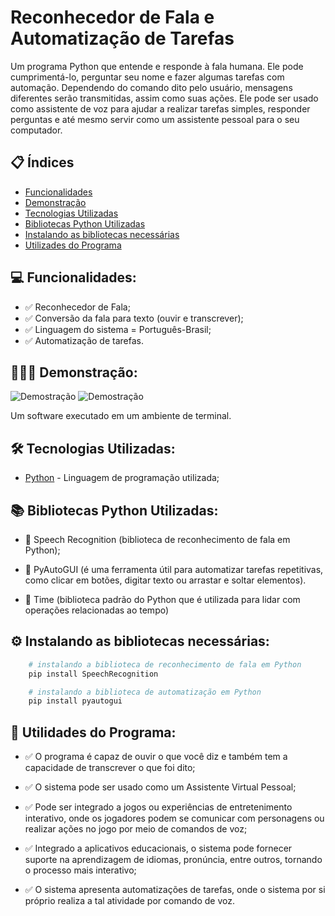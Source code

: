 # Reconhecedor de Fala e Automatização de Tarefas
 Um programa Python que entende e responde à fala humana. Ele pode cumprimentá-lo, perguntar seu nome e fazer algumas tarefas com automação. Dependendo do comando dito pelo usuário, mensagens diferentes serão transmitidas, assim como suas ações. Ele pode ser usado como assistente de voz para ajudar a realizar tarefas simples, responder perguntas e até mesmo servir como um assistente pessoal para o seu computador. 


## 📋 Índices 
- <a href="#funcionalidades"> Funcionalidades </a>
- <a href="#demonstracao"> Demonstração </a>
- <a href="#tecnologias"> Tecnologias Utilizadas </a>
- <a href="#biblioteca"> Bibliotecas Python Utilizadas </a>
- <a href="#instalando"> Instalando as bibliotecas necessárias </a>
- <a href="#utilidades"> Utilizades do Programa </a>


## 💻 Funcionalidades: <a id="funcionalidades"></a>
- ✅ Reconhecedor de Fala;
- ✅ Conversão da fala para texto (ouvir e transcrever);
- ✅ Linguagem do sistema = Português-Brasil;
- ✅ Automatização de tarefas.


## 👨🏽‍💻 Demonstração: <a id="demonstracao"></a>
![Demostração](./assets/Codigo_Run.jpeg)
![Demostração](./assets/Codigo_Google.jpeg)

Um software executado em um ambiente de terminal.

## 🛠 Tecnologias Utilizadas: <a id="tecnologias"></a>
- [Python](https://www.python.org/) - Linguagem de programação utilizada;

## 📚 Bibliotecas Python Utilizadas: <a id="biblioteca"></a>
- 📕 Speech Recognition (biblioteca de reconhecimento de fala em Python);

- 📗 PyAutoGUI (é uma ferramenta útil para automatizar tarefas repetitivas, como clicar em botões, digitar texto ou arrastar e soltar elementos).

- 📘 Time (biblioteca padrão do Python que é utilizada para lidar com operações relacionadas ao tempo)

## ⚙️ Instalando as bibliotecas necessárias: <a id="instalando"></a>
```bash
    # instalando a biblioteca de reconhecimento de fala em Python
    pip install SpeechRecognition

    # instalando a biblioteca de automatização em Python   
    pip install pyautogui
```

## 📌 Utilidades do Programa: <a id="utilidades"></a>
- ✅ O programa é capaz de ouvir o que você diz e também tem a capacidade de transcrever o que foi dito;

- ✅ O sistema pode ser usado como um Assistente Virtual Pessoal;

- ✅ Pode ser integrado a jogos ou experiências de entretenimento interativo, onde os jogadores podem se comunicar com personagens ou realizar ações no jogo por meio de comandos de voz;

- ✅ Integrado a aplicativos educacionais, o sistema pode fornecer suporte na aprendizagem de idiomas, pronúncia, entre outros, tornando o processo mais interativo;

- ✅ O sistema apresenta automatizações de tarefas, onde o sistema por si próprio realiza a tal atividade por comando de voz.


